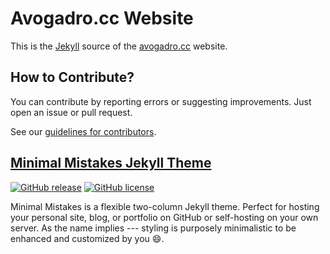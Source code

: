 Avogadro.cc Website
===================

This is the [Jekyll](http://www.jekyllrb.com/) source of
the [avogadro.cc](https://avogadro.cc/) website.

## How to Contribute?

You can contribute by reporting errors or suggesting improvements.
Just open an issue or pull request.

See our [guidelines for contributors](https://github.com/avogadro/avogadro.github.io/wiki).

## [Minimal Mistakes Jekyll Theme](https://mmistakes.github.io/minimal-mistakes/)

[![GitHub release](https://img.shields.io/gem/v/minimal-mistakes-jekyll.svg)](https://github.com/mmistakes/minimal-mistakes/releases) [![GitHub license](https://img.shields.io/badge/license-MIT-lightgrey.svg)](https://raw.githubusercontent.com/mmistakes/minimal-mistakes/master/LICENSE)

Minimal Mistakes is a flexible two-column Jekyll theme. Perfect for hosting your personal site, blog, or portfolio on GitHub or self-hosting on your own server. As the name implies --- styling is purposely minimalistic to be enhanced and customized by you :smile:.
